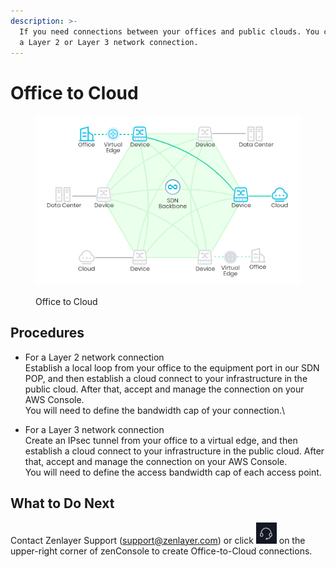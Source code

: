 ```yaml
---
description: >-
  If you need connections between your offices and public clouds. You can create
  a Layer 2 or Layer 3 network connection.
---
```


# Office to Cloud

<figure><img src="../../../.gitbook/assets/Article_1 (17).jpg" alt=""><figcaption><p>Office to Cloud</p></figcaption></figure>

## Procedures

* For a Layer 2 network connection\
  Establish a local loop from your office to the equipment port in our SDN POP, and then establish a cloud connect to your infrastructure in the public cloud. After that, accept and manage the connection on your AWS Console.\
  You will need to define the bandwidth cap of your connection.\

* For a Layer 3 network connection\
  Create an IPsec tunnel from your office to a virtual edge, and then establish a cloud connect to your infrastructure in the public cloud. After that, accept and manage the connection on your AWS Console.\
  You will need to define the access bandwidth cap of each access point.

## **What to Do Next**

Contact Zenlayer Support (support@zenlayer.com) or click <img src="../../../.gitbook/assets/Article_2 (6).jpg" alt="" data-size="line"> on the upper-right corner of zenConsole to create Office-to-Cloud connections.&#x20;

